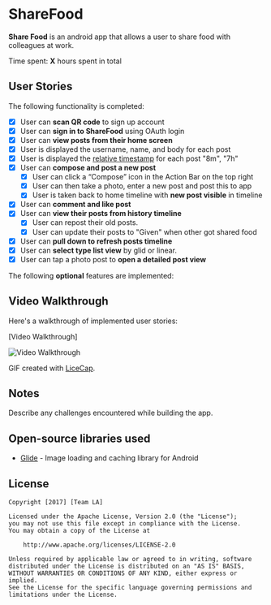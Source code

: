 # ShareFood

**Share Food** is an android app that allows a user to share food with colleagues at work.

Time spent: **X** hours spent in total

## User Stories

The following functionality is completed:

* [x] User can **scan QR code** to sign up account
* [x]	User can **sign in to ShareFood** using OAuth login
* [x]	User can **view posts from their home screen**
  * [x] User is displayed the username, name, and body for each post
  * [x] User is displayed the [relative timestamp](https://gist.github.com/nesquena/f786232f5ef72f6e10a7) for each post "8m", "7h"
* [x] User can **compose and post a new post**
  * [x] User can click a “Compose” icon in the Action Bar on the top right
  * [x] User can then take a photo, enter a new post and post this to app
  * [x] User is taken back to home timeline with **new post visible** in timeline
* [x] User can **comment and like post**
* [x] User can **view their posts from history timeline**
  * [x] User can repost their old posts.
  * [x] User can update their posts to "Given" when other got shared food
* [x] User can **pull down to refresh posts timeline**
* [x] User can **select type list view** by glid or linear.
* [x] User can tap a photo post to **open a detailed post view**

The following **optional** features are implemented:



## Video Walkthrough

Here's a walkthrough of implemented user stories:

[Video Walkthrough]

<img src='#' title='Video Walkthrough' width='' alt='Video Walkthrough' />

GIF created with [LiceCap](http://www.cockos.com/licecap/).

## Notes

Describe any challenges encountered while building the app.

## Open-source libraries used
- [Glide](https://github.com/bumptech/glide) - Image loading and caching library for Android

## License

    Copyright [2017] [Team LA]

    Licensed under the Apache License, Version 2.0 (the "License");
    you may not use this file except in compliance with the License.
    You may obtain a copy of the License at

        http://www.apache.org/licenses/LICENSE-2.0

    Unless required by applicable law or agreed to in writing, software
    distributed under the License is distributed on an "AS IS" BASIS,
    WITHOUT WARRANTIES OR CONDITIONS OF ANY KIND, either express or implied.
    See the License for the specific language governing permissions and
    limitations under the License.
